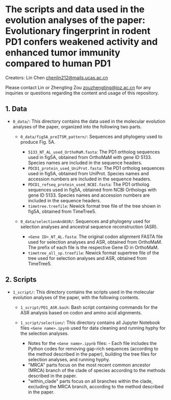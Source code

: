 # The scripts and data used in the evolution analyses of the paper: Evolutionary fingerprint in rodent PD1 confers weakened activity and enhanced tumor immunity compared to human PD1 

Creators: Lin Chen <chenlin212@mails.ucas.ac.cn>  

Please contact Lin or Zhengting Zou <zouzhengting@ioz.ac.cn> for any inquiries or questions regarding the content and usage of this repository.

## 1. Data

- `0_data/`: This directory contains the data used in the molecular evolution analyses of the paper, organized into the following two parts.
	 - `0_data/fig5A_preITSM_pattern/`: Sequences and phylogeny used to produce Fig. 5A.
       - `5133_NT_AL_used_OrthoMaM.fasta`: The PD1 ortholog sequences used in fig5A, obtained from OrthoMaM with gene ID 5133. Species names are included in the sequence headers.
       - `PDCD1_protein_used_UniProt.fasta`: The PD1 ortholog sequences used in fig5A, obtained from UniProt. Species names and accession numbers are included in the sequence headers.
       - `PDCD1_refseq_protein_used_NCBI.fasta`: The PD1 ortholog sequences used in fig5A, obtained from NCBI Orthologs with gene ID 5133. Species names and accession numbers are included in the sequence headers.
       - `timetree.treefile`: Newick format tree file of the tree shown in fig5A, obtained from TimeTree5.
    
    -  `0_data/selectionAndASR/`: Sequences and phylogeny used for selection analyses and ancestral sequence reconstruction (ASR).
	      - `<Gene ID>_NT_AL.fasta`: The original codon alignment FASTA file used for selection analyses and ASR, obtained from OrthoMaM. The prefix of each file is the respective Gene ID in OrthoMaM.
        - `timetree_all_sp.treefile`: Newick format supertree file of the tree used for selection analyses and ASR, obtained from TimeTree5.


## 2. Scripts

- `1_script/`: This directory contains the scripts used in the molecular evolution analyses of the paper, with the following contents.

	 - `1_script/PD1_ASR.bash`: Bash script containing commands for the ASR analysis based on codon and amino acid alignments.
	 - `1_script/selection/`: This directory contains all Jupyter Notebook files `<Gene name>.ipynb` used for data cleaning and running hyphy for the selection analyses.

	   - Notes for the `<Gene name>.ipynb` files: 
				- Each file includes the Python codes for removing gap-rich sequences (according to the method described in the paper), building the tree files for selection analyses, and running hyphy.
        - "MRCA" parts focus on the most recent common ancestor (MRCA) branch of the clade of species according to the methods described in the paper.
        - "within_clade" parts focus on all branches within the clade, excluding the MRCA branch, according to the method described in the paper.
